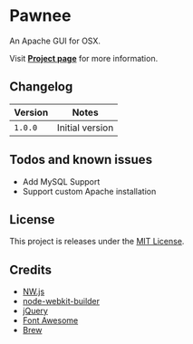 # Pawnee

An Apache GUI for OSX.

Visit **[Project page](http://johansatge.github.io/pawnee/)** for more information.

## Changelog

Version | Notes
------- | ---------------
`1.0.0` | Initial version

## Todos and known issues

* Add MySQL Support
* Support custom Apache installation

## License

This project is releases under the [MIT License](LICENSE).

## Credits

* [NW.js](http://nwjs.io)
* [node-webkit-builder](https://github.com/mllrsohn/node-webkit-builder)
* [jQuery](http://jquery.com/)
* [Font Awesome](http://fortawesome.github.io/Font-Awesome/)
* [Brew](http://brew.sh/)
